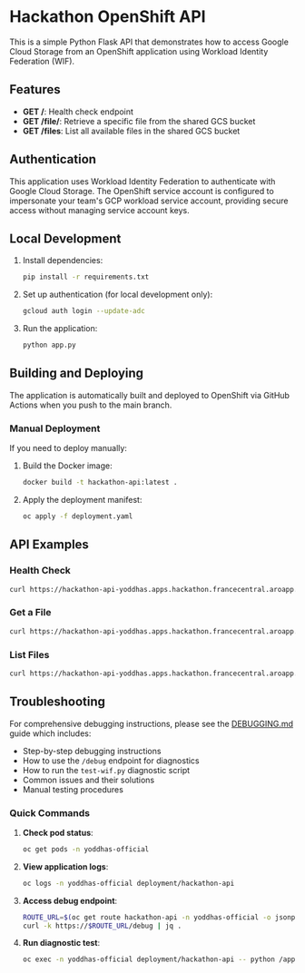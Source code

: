# Hackathon OpenShift API

This is a simple Python Flask API that demonstrates how to access Google Cloud Storage from an OpenShift application using Workload Identity Federation (WIF).

## Features

- **GET /**: Health check endpoint
- **GET /file/<filename>**: Retrieve a specific file from the shared GCS bucket
- **GET /files**: List all available files in the shared GCS bucket

## Authentication

This application uses Workload Identity Federation to authenticate with Google Cloud Storage. The OpenShift service account is configured to impersonate your team's GCP workload service account, providing secure access without managing service account keys.

## Local Development

1. Install dependencies:
   ```bash
   pip install -r requirements.txt
   ```

2. Set up authentication (for local development only):
   ```bash
   gcloud auth login --update-adc
   ```

3. Run the application:
   ```bash
   python app.py
   ```

## Building and Deploying

The application is automatically built and deployed to OpenShift via GitHub Actions when you push to the main branch.

### Manual Deployment

If you need to deploy manually:

1. Build the Docker image:
   ```bash
   docker build -t hackathon-api:latest .
   ```

2. Apply the deployment manifest:
   ```bash
   oc apply -f deployment.yaml
   ```

## API Examples

### Health Check
```bash
curl https://hackathon-api-yoddhas.apps.hackathon.francecentral.aroapp.io/
```

### Get a File
```bash
curl https://hackathon-api-yoddhas.apps.hackathon.francecentral.aroapp.io/file/TestFile.txt
```

### List Files
```bash
curl https://hackathon-api-yoddhas.apps.hackathon.francecentral.aroapp.io/files
```

## Troubleshooting

For comprehensive debugging instructions, please see the [DEBUGGING.md](DEBUGGING.md) guide which includes:
- Step-by-step debugging instructions
- How to use the `/debug` endpoint for diagnostics
- How to run the `test-wif.py` diagnostic script
- Common issues and their solutions
- Manual testing procedures

### Quick Commands

1. **Check pod status**:
   ```bash
   oc get pods -n yoddhas-official
   ```

2. **View application logs**:
   ```bash
   oc logs -n yoddhas-official deployment/hackathon-api
   ```

3. **Access debug endpoint**:
   ```bash
   ROUTE_URL=$(oc get route hackathon-api -n yoddhas-official -o jsonpath='{.spec.host}')
   curl -k https://$ROUTE_URL/debug | jq .
   ```

4. **Run diagnostic test**:
   ```bash
   oc exec -n yoddhas-official deployment/hackathon-api -- python /app/test-wif.py
   ```